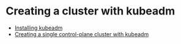 # Creating a cluster with kubeadm

* [Installing kubeadm](https://kubernetes.io/docs/setup/production-environment/tools/kubeadm/install-kubeadm/)
* [Creating a single control-plane cluster with kubeadm](https://kubernetes.io/docs/setup/production-environment/tools/kubeadm/create-cluster-kubeadm/)
